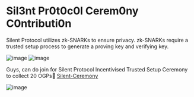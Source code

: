 # Sil3nt Pr0t0c0l Cerem0ny C0ntributi0n

Silent Protocol utilizes zk-SNARKs to ensure privacy. zk-SNARKs require a trusted setup process to generate a proving key and verifying key.

![image](https://github.com/user-attachments/assets/64fd52c6-fd6d-49cd-acb0-bb62c3641c40)
![image](https://github.com/user-attachments/assets/1754b50d-f1d8-4b7a-b70d-b649b8543654)


Guys, can do join for Silent Protocol Incentivised Trusted Setup Ceremony to collect 20 OGPs🤫 [Silent-Ceremony](https://ceremony.silentprotocol.org/?ref=842976190050660352)

![image](https://github.com/user-attachments/assets/1782b7bc-cad2-4548-b4ad-89e1f5dc9623)
